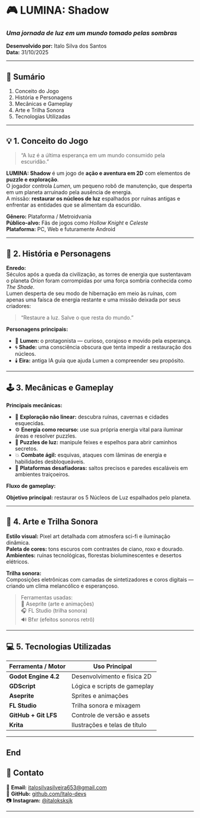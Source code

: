# 🎮 LUMINA: Shadow
### *Uma jornada de luz em um mundo tomado pelas sombras*  
**Desenvolvido por:** Italo Silva dos Santos  
**Data:** 31/10/2025  

---

## 🧭 Sumário
1. Conceito do Jogo  
2. História e Personagens  
3. Mecânicas e Gameplay  
4. Arte e Trilha Sonora  
5. Tecnologias Utilizadas 


---

## 💡 1. Conceito do Jogo

> “A luz é a última esperança em um mundo consumido pela escuridão.”

**LUMINA: Shadow** é um jogo de **ação e aventura em 2D** com elementos de **puzzle e exploração**.  
O jogador controla *Lumen*, um pequeno robô de manutenção, que desperta em um planeta arruinado pela ausência de energia.  
A missão: **restaurar os núcleos de luz** espalhados por ruínas antigas e enfrentar as entidades que se alimentam da escuridão.

**Gênero:** Plataforma / Metroidvania  
**Público-alvo:** Fãs de jogos como *Hollow Knight* e *Celeste*  
**Plataforma:** PC, Web e futuramente Android  

---

## 📖 2. História e Personagens

**Enredo:**  
Séculos após a queda da civilização, as torres de energia que sustentavam o planeta *Orion* foram corrompidas por uma força sombria conhecida como *The Shade*.  
Lumen desperta de seu modo de hibernação em meio às ruínas, com apenas uma faísca de energia restante e uma missão deixada por seus criadores:  
> “Restaure a luz. Salve o que resta do mundo.”

**Personagens principais:**
- 🤖 **Lumen:** o protagonista — curioso, corajoso e movido pela esperança.  
- 🌀 **Shade:** uma consciência obscura que tenta impedir a restauração dos núcleos.  
- 🕯️ **Eira:** antiga IA guia que ajuda Lumen a compreender seu propósito.  

---

## 🕹️ 3. Mecânicas e Gameplay

**Principais mecânicas:**
- 🧭 **Exploração não linear:** descubra ruínas, cavernas e cidades esquecidas.  
- ⚙️ **Energia como recurso:** use sua própria energia vital para iluminar áreas e resolver puzzles.  
- 🧩 **Puzzles de luz:** manipule feixes e espelhos para abrir caminhos secretos.  
- 💥 **Combate ágil:** esquivas, ataques com lâminas de energia e habilidades desbloqueáveis.  
- 🧗 **Plataformas desafiadoras:** saltos precisos e paredes escaláveis em ambientes traiçoeiros.  

**Fluxo de gameplay:**

**Objetivo principal:** restaurar os 5 Núcleos de Luz espalhados pelo planeta.

---

## 🎨 4. Arte e Trilha Sonora

**Estilo visual:** Pixel art detalhada com atmosfera sci-fi e iluminação dinâmica.  
**Paleta de cores:** tons escuros com contrastes de ciano, roxo e dourado.  
**Ambientes:** ruínas tecnológicas, florestas bioluminescentes e desertos elétricos.  

**Trilha sonora:**  
Composições eletrônicas com camadas de sintetizadores e coros digitais — criando um clima melancólico e esperançoso.  

> Ferramentas usadas:  
> 🎨 Aseprite (arte e animações)  
> 🎧 FL Studio (trilha sonora)  
> 🔊 Bfxr (efeitos sonoros retrô)

---

## 💻 5. Tecnologias Utilizadas

| Ferramenta / Motor | Uso Principal |
|---------------------|----------------|
| **Godot Engine 4.2** | Desenvolvimento e física 2D |
| **GDScript** | Lógica e scripts de gameplay |
| **Aseprite** | Sprites e animações |
| **FL Studio** | Trilha sonora e mixagem |
| **GitHub + Git LFS** | Controle de versão e assets |
| **Krita** | Ilustrações e telas de título |

---
## End

## 💬 Contato

📧 **Email:** italosilvasilveira653@gmail.com  
🐙 **GitHub:** [github.com/Italo-devs](https://github.com/Italo-devs)  
📷 **Instagram:** [@italoksksjk](https://instagram.com/italoksksjk)

---
